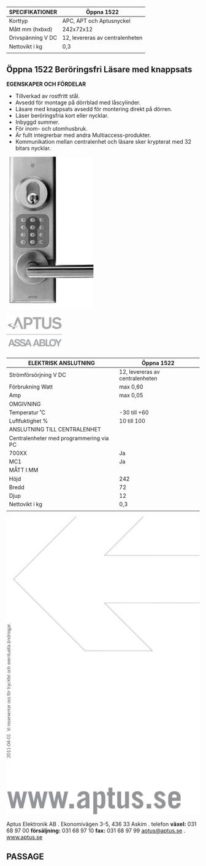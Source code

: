 | SPECIFIKATIONER   | Öppna 1522                      |
|-------------------|---------------------------------|
| Korttyp           | APC, APT och Aptusnyckel        |
| Mått mm (hxbxd)   | 242x72x12                       |
| Drivspänning V DC | 12, levereras av centralenheten |
| Nettovikt i kg    | 0,3                             |
|                   |                                 |

## **Öppna 1522 Beröringsfri Läsare med knappsats**

**EGENSKAPER OCH FÖRDELAR**

- Tillverkad av rostfritt stål.
- Avsedd för montage på dörrblad med låscylinder.
- Läsare med knappsats avsedd för montering direkt på dörren.
- Läser beröringsfria kort eller nycklar.
- Inbyggd summer.
- För inom- och utomhusbruk.
- Är fullt integrerbar med andra Multiaccess-produkter.
- Kommunikation mellan centralenhet och läsare sker krypterat med 32 bitars nycklar.

![](_page_0_Picture_12.jpeg)

![](_page_0_Picture_13.jpeg)

| ELEKTRISK ANSLUTNING                    | Öppna 1522                      |
|-----------------------------------------|---------------------------------|
| Strömförsörjning V DC                   | 12, levereras av centralenheten |
| Förbrukning Watt                        | max 0,60                        |
| Amp                                     | max 0,05                        |
| OMGIVNING                               |                                 |
| Temperatur ˚C                           | -30 till +60                    |
| Luftfuktighet %                         | 10 till 100                     |
| ANSLUTNING TILL CENTRALENHET            |                                 |
| Centralenheter med programmering via PC |                                 |
| 700XX                                   | Ja                              |
| MC1                                     | Ja                              |
| MÅTT I MM                               |                                 |
| Höjd                                    | 242                             |
| Bredd                                   | 72                              |
| Djup                                    | 12                              |
| Nettovikt i kg                          | 0,3                             |
|                                         |                                 |

![](_page_1_Figure_1.jpeg)

Aptus Elektronik AB . Ekonomivägen 3-5, 436 33 Askim . telefon **växel:** 031 68 97 00 **försäljning:** 031 68 97 10 **fax:** 031 68 97 99 aptus@aptus.se . www.aptus.se

## **PASSAGE**